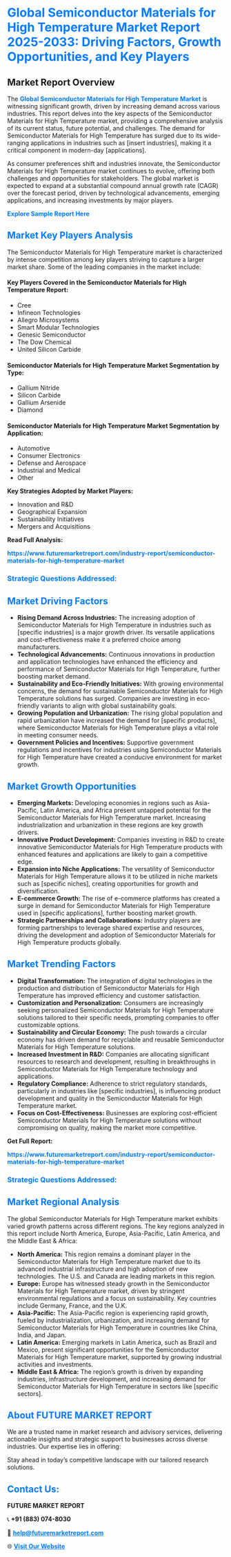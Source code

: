 <h1 style="color: #007BFF;">Global Semiconductor Materials for High Temperature Market Report 2025-2033: Driving Factors, Growth Opportunities, and Key Players</h1>

<section id="overview">
<h2>Market Report Overview</h2>
<p>The <a href="https://www.futuremarketreport.com/industry-report/semiconductor-materials-for-high-temperature-market" style="color: #007BFF; text-decoration: none;"><strong>Global Semiconductor Materials for High Temperature Market</strong></a> is witnessing significant growth, driven by increasing demand across various industries. This report delves into the key aspects of the Semiconductor Materials for High Temperature market, providing a comprehensive analysis of its current status, future potential, and challenges. The demand for Semiconductor Materials for High Temperature has surged due to its wide-ranging applications in industries such as [insert industries], making it a critical component in modern-day [applications].</p>
<p>As consumer preferences shift and industries innovate, the Semiconductor Materials for High Temperature market continues to evolve, offering both challenges and opportunities for stakeholders. The global market is expected to expand at a substantial compound annual growth rate (CAGR) over the forecast period, driven by technological advancements, emerging applications, and increasing investments by major players.</p>
</section>

<section id="overview">
<p><a href="https://www.futuremarketreport.com/request-sample/reportId=115239" style="color: #007BFF; text-decoration: none;"><strong>Explore Sample Report Here</strong></a></p>
</section>

<section id="key-players">
<h2 style="color: #007BFF;">Market Key Players Analysis</h2>
<p>The Semiconductor Materials for High Temperature market is characterized by intense competition among key players striving to capture a larger market share. Some of the leading companies in the market include:</p>
<h4>Key Players Covered in the Semiconductor Materials for High Temperature Report:</h4>
<ul><li>Cree</li><li>Infineon Technologies</li><li>Allegro Microsystems</li><li>Smart Modular Technologies</li><li>Genesic Semiconductor</li><li>The Dow Chemical</li><li>United Silicon Carbide</li></ul>
<h4>Semiconductor Materials for High Temperature Market Segmentation by Type:</h4>
<ul><li>Gallium Nitride</li><li>Silicon Carbide</li><li>Gallium Arsenide</li><li>Diamond</li></ul>

<h4>Semiconductor Materials for High Temperature Market Segmentation by Application:</h4>
<ul><li>Automotive</li><li>Consumer Electronics</li><li>Defense and Aerospace</li><li>Industrial and Medical</li><li>Other</li></ul>
<p><strong>Key Strategies Adopted by Market Players:</strong></p>
<ul>
<li>Innovation and R&D</li>
<li>Geographical Expansion</li>
<li>Sustainability Initiatives</li>
<li>Mergers and Acquisitions</li>
</ul>
</section>

<section>
<p><strong>Read Full Analysis: </strong></p><a href="https://www.futuremarketreport.com/industry-report/semiconductor-materials-for-high-temperature-market" style="color: #007BFF; text-decoration: none;"><strong>https://www.futuremarketreport.com/industry-report/semiconductor-materials-for-high-temperature-market</strong></a>
<h3 style="color: #007BFF;">Strategic Questions Addressed:</h3>
</section>

<section id="driving-factors">
<h2 style="color: #007BFF;">Market Driving Factors</h2>
<ul>
<li><strong>Rising Demand Across Industries:</strong> The increasing adoption of Semiconductor Materials for High Temperature in industries such as [specific industries] is a major growth driver. Its versatile applications and cost-effectiveness make it a preferred choice among manufacturers.</li>
<li><strong>Technological Advancements:</strong> Continuous innovations in production and application technologies have enhanced the efficiency and performance of Semiconductor Materials for High Temperature, further boosting market demand.</li>
<li><strong>Sustainability and Eco-Friendly Initiatives:</strong> With growing environmental concerns, the demand for sustainable Semiconductor Materials for High Temperature solutions has surged. Companies are investing in eco-friendly variants to align with global sustainability goals.</li>
<li><strong>Growing Population and Urbanization:</strong> The rising global population and rapid urbanization have increased the demand for [specific products], where Semiconductor Materials for High Temperature plays a vital role in meeting consumer needs.</li>
<li><strong>Government Policies and Incentives:</strong> Supportive government regulations and incentives for industries using Semiconductor Materials for High Temperature have created a conducive environment for market growth.</li>
</ul>
</section>

<section id="growth-opportunities">
<h2 style="color: #007BFF;">Market Growth Opportunities</h2>
<ul>
<li><strong>Emerging Markets:</strong> Developing economies in regions such as Asia-Pacific, Latin America, and Africa present untapped potential for the Semiconductor Materials for High Temperature market. Increasing industrialization and urbanization in these regions are key growth drivers.</li>
<li><strong>Innovative Product Development:</strong> Companies investing in R&D to create innovative Semiconductor Materials for High Temperature products with enhanced features and applications are likely to gain a competitive edge.</li>
<li><strong>Expansion into Niche Applications:</strong> The versatility of Semiconductor Materials for High Temperature allows it to be utilized in niche markets such as [specific niches], creating opportunities for growth and diversification.</li>
<li><strong>E-commerce Growth:</strong> The rise of e-commerce platforms has created a surge in demand for Semiconductor Materials for High Temperature used in [specific applications], further boosting market growth.</li>
<li><strong>Strategic Partnerships and Collaborations:</strong> Industry players are forming partnerships to leverage shared expertise and resources, driving the development and adoption of Semiconductor Materials for High Temperature products globally.</li>
</ul>
</section>

<section id="trending-factors">
<h2 style="color: #007BFF;">Market Trending Factors</h2>
<ul>
<li><strong>Digital Transformation:</strong> The integration of digital technologies in the production and distribution of Semiconductor Materials for High Temperature has improved efficiency and customer satisfaction.</li>
<li><strong>Customization and Personalization:</strong> Consumers are increasingly seeking personalized Semiconductor Materials for High Temperature solutions tailored to their specific needs, prompting companies to offer customizable options.</li>
<li><strong>Sustainability and Circular Economy:</strong> The push towards a circular economy has driven demand for recyclable and reusable Semiconductor Materials for High Temperature solutions.</li>
<li><strong>Increased Investment in R&D:</strong> Companies are allocating significant resources to research and development, resulting in breakthroughs in Semiconductor Materials for High Temperature technology and applications.</li>
<li><strong>Regulatory Compliance:</strong> Adherence to strict regulatory standards, particularly in industries like [specific industries], is influencing product development and quality in the Semiconductor Materials for High Temperature market.</li>
<li><strong>Focus on Cost-Effectiveness:</strong> Businesses are exploring cost-efficient Semiconductor Materials for High Temperature solutions without compromising on quality, making the market more competitive.</li>
</ul>
</section>

<section>
<p><strong>Get Full Report: </strong></p><a href="https://www.futuremarketreport.com/industry-report/semiconductor-materials-for-high-temperature-market" style="color: #007BFF; text-decoration: none;"><strong>https://www.futuremarketreport.com/industry-report/semiconductor-materials-for-high-temperature-market</strong></a>
<h3 style="color: #007BFF;">Strategic Questions Addressed:</h3>
</section>


<section id="regional-analysis">
<h2 style="color: #007BFF;">Market Regional Analysis</h2>
<p>The global Semiconductor Materials for High Temperature market exhibits varied growth patterns across different regions. The key regions analyzed in this report include North America, Europe, Asia-Pacific, Latin America, and the Middle East & Africa:</p>
<ul>
<li><strong>North America:</strong> This region remains a dominant player in the Semiconductor Materials for High Temperature market due to its advanced industrial infrastructure and high adoption of new technologies. The U.S. and Canada are leading markets in this region.</li>
<li><strong>Europe:</strong> Europe has witnessed steady growth in the Semiconductor Materials for High Temperature market, driven by stringent environmental regulations and a focus on sustainability. Key countries include Germany, France, and the U.K.</li>
<li><strong>Asia-Pacific:</strong> The Asia-Pacific region is experiencing rapid growth, fueled by industrialization, urbanization, and increasing demand for Semiconductor Materials for High Temperature in countries like China, India, and Japan.</li>
<li><strong>Latin America:</strong> Emerging markets in Latin America, such as Brazil and Mexico, present significant opportunities for the Semiconductor Materials for High Temperature market, supported by growing industrial activities and investments.</li>
<li><strong>Middle East & Africa:</strong> The region’s growth is driven by expanding industries, infrastructure development, and increasing demand for Semiconductor Materials for High Temperature in sectors like [specific sectors].</li>
</ul>
</section>

<footer>
<h2 style="color: #007BFF;">About FUTURE MARKET REPORT</h2>
<p>We are a trusted name in market research and advisory services, delivering actionable insights and strategic support to businesses across diverse industries. Our expertise lies in offering:</p>

<p>Stay ahead in today’s competitive landscape with our tailored research solutions.</p>

<h2 style="color: #007BFF;">Contact Us:</h2>
<p><strong>FUTURE MARKET REPORT</strong></p>
<p>📞 <strong>+91 (883) 074-8030</strong></p>
<p>📧 <strong><a href="mailto:help@futuremarketreport.com" style="color: #007BFF;">help@futuremarketreport.com</a></strong></p>
<p>🌐 <strong><a href="https://www.futuremarketreport.com/" style="color: #007BFF;">Visit Our Website</a></strong></p>
</footer>